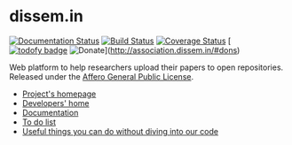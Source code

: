 dissem.in
================

[![Documentation Status](https://img.shields.io/badge/docs-latest-brightgreen.svg?style=flat)](http://dev.dissem.in/doc/) [![Build Status](https://travis-ci.org/dissemin/dissemin.svg)](https://travis-ci.org/dissemin/dissemin) [![Coverage Status](https://coveralls.io/repos/dissemin/dissemin/badge.svg?branch=master&service=github)](https://coveralls.io/github/dissemin/dissemin?branch=master) [[![todofy badge](https://todofy.org/b/dissemin/dissemin)](https://todofy.org/r/dissemin/dissemin) ![Donate](https://pennersr.github.io/img/bitcoin-badge.svg)](http://association.dissem.in/#dons)

Web platform to help researchers upload their papers to open repositories.
Released under the [Affero General Public License](http://www.gnu.org/licenses/agpl-3.0.en.html).

* [Project's homepage](http://dissem.in)
* [Developers' home](http://dev.dissem.in/)
* [Documentation](http://dev.dissem.in/doc)
* [To do list](https://github.com/wetneb/dissemin/issues)
* [Useful things you can do without diving into our code](http://dev.dissem.in/#peripheral)

